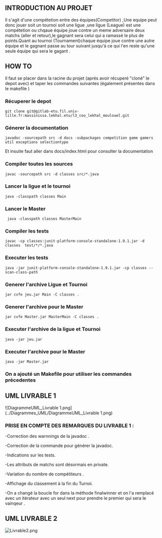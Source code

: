






## INTRODUCTION AU PROJET 

 Il s'agit d'une compétetion entre des équipes(Competitor) ,Une equipe peut donc jouer soit un tournoi soit une ligue ,une ligue (League) est une compétetion ou chqaue équipe joue contre un meme adversaire deux matchs (aller et retour),le gagnant sera celui qui a ramassé le plus de points.Quant au tournoi (Tournament)chaque équipe joue contre une autre équipe et le gagnant passe au tour suivant jusqu'à ce qui l'en reste qu'une seule équipe qui sera le gagant .




## HOW TO 

Il faut se placer dans la racine du projet (aprés avoir récuperé "cloné" le depot avec) et taper les commandes suivantes (également présentes dans le makefile )

### Récuperer le depot 

```git clone git@gitlab-etu.fil.univ-lille.fr:massinissa.lekhal.etu/l3_coo_lekhal_moulouel.git```

### Génerer la documentation

```javadoc -sourcepath src -d docs -subpackages competition game gamers util exceptions selectiontype```

Et insuite faut aller dans docs/index.html pour consulter la documentation 

### Compiler toutes les sources 

```javac -sourcepath src -d classes src/*.java```

### Lancer la ligue et le tournoi

```	java -classpath classes Main ```

### Lancer le Master 
   
   ```	java -classpath classes MasterMain ```
   

### Compiler les tests 

```javac -cp classes:junit-platform-console-standalone-1.9.1.jar -d classes  test/*/*.java```

### Executer les tests 

```java -jar junit-platform-console-standalone-1.9.1.jar -cp classes --scan-class-path```

### Generer l'archive Ligue et Tournoi

```jar cvfe jeu.jar Main -C classes .```

### Generer l'archive pour le Master 

 ```jar cvfe Master.jar MasterMain -C classes .```

### Executer l'archive  de la ligue et Tournoi

```java -jar jeu.jar```

### Executer l'archive pour le Master 

```java -jar Master.jar```





### On a ajouté un Makefile pour utiliser les commandes précedentes 





## UML LIVRABLE 1

![DiagrammeUML_Livrable 1.png](../Diagrammes_UML/DiagrammeUML_Livrable 1.png)



### PRISE EN COMPTE DES REMARQUES DU LIVRABLE 1 :

  -Correction des warnnings de la javadoc .

  -Correction de la commande pour générer la javadoc. 

  -Indications sur les tests.

  -Les attributs de matchs sont désormais en private.

  -Variation du nombre de compétiteurs .

  -Affichage du classement à la fin du Turnoi. 

  -On a changé la boucle for dans la méthode finalwinner et on l'a remplacé avec un itérateur avec un seul next pour prendre le premier qui sera le vainqeur . 



## UML LIVRABLE 2
  

  ![Livrable2.png](../Diagrammes_UML/Livrable2.png)
 
  
    


